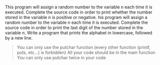 This program will assign a random number to the variable n each time it is executed. Complete the source code in order to print whether the number stored in the variable n is positive or negative.
his program will assign a random number to the variable n each time it is executed. Complete the source code in order to print the last digit of the number stored in the variable n.
Write a program that prints the alphabet in lowercase, followed by a new line.
>
> You can only use the putchar function (every other function (printf, puts, etc…) is forbidden)
> All your code should be in the main function
> You can only use putchar twice in your code
